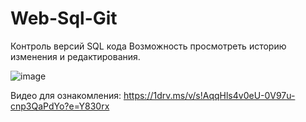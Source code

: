 # Web-Sql-Git
Контроль версий SQL кода
Возможность просмотреть историю изменения и редактирования.

![image](https://user-images.githubusercontent.com/96041711/159191119-2166f92b-c161-421d-9ffb-dec61134d3b7.png)


Видео для ознакомления:
https://1drv.ms/v/s!AqqHls4v0eU-0V97u-cnp3QaPdYo?e=Y830rx
